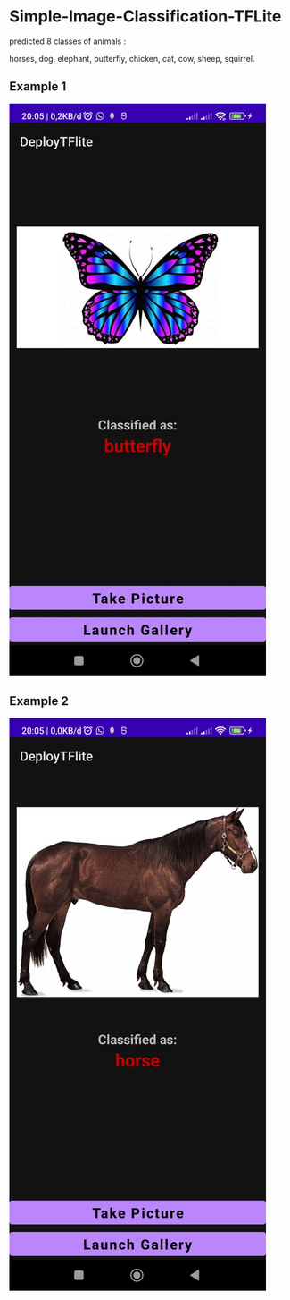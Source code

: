 # Simple-Image-Classification-TFLite
predicted 8 classes of animals :

horses, dog, elephant, butterfly, chicken, cat, cow, sheep, squirrel.

## Example 1

![tes](example.jpg)

## Example 2

![tes](example2.jpg)
